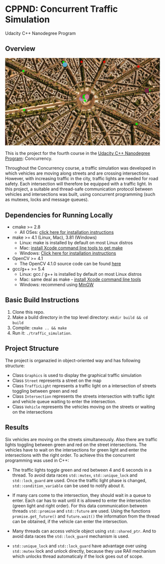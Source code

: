 # CPPND: Concurrent Traffic Simulation

Udacity C++ Nanodegree Program

## Overview

<p align="center">
  <img src="./images/gif_out.gif" alt = "System monitor" width = "700"
   />
</p>

This is the project for the fourth course in the [Udacity C++ Nanodegree Program](https://www.udacity.com/course/c-plus-plus-nanodegree--nd213): Concurrency. 

Throughout the Concurrency course, a traffic simulation was developed in which vehicles are moving along streets and are crossing intersections. However, with increasing traffic in the city, traffic lights are needed for road safety. Each intersection will therefore be equipped with a traffic light. In this project, a suitable and thread-safe communication protocol between vehicles and intersections was built, using concurrent programming (such as mutexes, locks and message queues).

## Dependencies for Running Locally
* cmake >= 2.8
  * All OSes: [click here for installation instructions](https://cmake.org/install/)
* make >= 4.1 (Linux, Mac), 3.81 (Windows)
  * Linux: make is installed by default on most Linux distros
  * Mac: [install Xcode command line tools to get make](https://developer.apple.com/xcode/features/)
  * Windows: [Click here for installation instructions](http://gnuwin32.sourceforge.net/packages/make.htm)
* OpenCV >= 4.1
  * The OpenCV 4.1.0 source code can be found [here](https://github.com/opencv/opencv/tree/4.1.0)
* gcc/g++ >= 5.4
  * Linux: gcc / g++ is installed by default on most Linux distros
  * Mac: same deal as make - [install Xcode command line tools](https://developer.apple.com/xcode/features/)
  * Windows: recommend using [MinGW](http://www.mingw.org/)

## Basic Build Instructions

1. Clone this repo.
2. Make a build directory in the top level directory: `mkdir build && cd build`
3. Compile: `cmake .. && make`
4. Run it: `./traffic_simulation`.

## Project Structure

The project is organazied in object-oriented way and has following structure:

* Class `Graphics` is used to display the graphical traffic simulation
* Class `Street` represents a street on the map
* Class `TrafficLight` represents a traffic light on a intersection of streets toggling between green and red  
* Class `Intersection` represents the streets intersection with traffic light and vehicle queue waiting to enter the intersection. 
* Class `Vehicle` represents the vehicles moving on the streets or waiting on the intersections

## Results

Six vehicles are moving on the streets simultaneously. Also there are traffic lights toggling between green and red on the street intersections. The vehicles have to wait on the intersections for green light and enter the intersections with the right order. To achieve this the concurrent programming was used in C++:

* The traffic lights toggle green and red between 4 and 6 seconds in a thread. To avoid data races `std::mutex`, `std::unique_lock` and `std::lock_guard` are used. Once the traffic light phase is changed, `std::condition_variable` can be used to notify about it.

* If many cars come to the intersection, they should wait in a queue to enter. Each car has to wait until it is allowed to enter the intersection (green light and right order). For this data communication between threads `std::promise` and `std::future` are used. Using the functions `promise.get_future()` and `future.wait()` the information from the thread can be obtained, if the vehicle can enter the intersection.

* Many threads can access vehicle object using `std::shared_ptr`. And to avoid data races the `std::lock_guard` mechanism is used.

* `std::unique_lock` and `std::lock_guard` have advantage over using `std::mutex` lock and unlock directly, because they use RAII mechanism which unlocks thread automaticaly if the lock goes out of scope.



